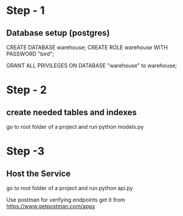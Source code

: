 
# Step - 1
## Database setup (postgres)
CREATE DATABASE warehouse;
CREATE ROLE warehouse WITH  PASSWORD "bird";

GRANT ALL PRIVILEGES ON DATABASE "warehouse" to warehouse;

# Step - 2 
## create needed tables and indexes
go to root folder of a project and run
python models.py

# Step -3 
## Host the Service
go to root folder of a project and run
python api.py

Use postman for verifying endpoints
get it from https://www.getpostman.com/apps
